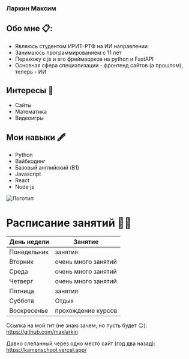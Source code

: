 ### Ларкин Максим
## Обо мне 📋:
- Являюсь студентом ИРИТ-РТФ на ИИ направлении
- Занимаюсь программированием с 11 лет
- Перехожу с js и его фреймворков на python и FastAPI
- Основная сфера специализации - фронтенд сайтов (а прошлом), теперь - ИИ
## Интересы 🧘
- Сайты
- Математика
- Видеоигры
## Мои навыки 🖋️
- Python
- Вайбкодинг
- Базовый английский (B1)
- Javascript
- React
- Node js
 
![Логотип](https://github.githubassets.com/assets/GitHub-Mark-ea2971cee799.png)

# Расписание занятий 📜📌

| День недели | Занятие |
| --- | --- |
| Понедельник | занятия |
| Вторник | очень много занятий |
| Среда | очень много занятий |
| Четверг | очень много занятий |
| Пятница | занятия |
| Суббота | Отдых |
| Воскресенье | прохождение курсов |

Ссылка на мой гит (не знаю зачем, но пусть будет 😐): https://github.com/maxlarkin

Давно слеланный через одно место сайт (год два назад):
https://kamenschool.vercel.app/
